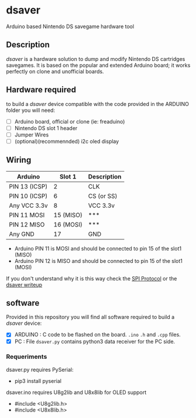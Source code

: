 # dsaver
Arduino based Nintendo DS savegame hardware tool

## Description
_dsaver_ is a hardware solution to dump and modify Nintendo DS cartridges savegames. It is based on the popular and extended Arduino board; it works perfectly on clone and unofficial boards.

## Hardware required
to build a _dsaver_ device compatible with the code provided in the ARDUINO folder you will need:
- [ ] Arduino board, official or clone (ie: freaduino)
- [ ] Nintendo DS slot 1 header
- [ ] Jumper Wires
- [ ] (optional)(recommennded) i2c oled display

## Wiring

| Arduino       | Slot 1        | Description   |
| ------------- | ------------- | ------------- |
| PIN 13 (ICSP) | 2             | CLK           |
| PIN 10 (ICSP) | 6             | CS (or SS)    |
| Any VCC 3.3v  | 8             | VCC 3.3v      |
| PIN 11 MOSI   | 15 (MISO)     | ***           |
| PIN 12 MISO   | 16 (MOSI)     | ***           |
| Any GND       | 17            | GND           |

- Arduino PIN 11 is MOSI and should be connected to pin 15 of the slot1 (MISO)
- Arduino PIN 12 is MISO and should be connected to pin 15 of the slot1 (MOSI)

If you don't understand why it is this way check the [SPI Protocol](https://es.wikipedia.org/wiki/Serial_Peripheral_Interface) or the [dsaver writeup](pedro-javierf.github.io)

## software
Provided in this repository you will find all software required to build a _dsaver_ device:
- [x] ARDUINO   : C code to be flashed on the board. `.ino` `.h` and `.cpp` files.
- [x] PC        : File `dsaver.py` contains python3 data receiver for the PC side.

### Requeriments
dsaver.py requires PySerial:
- pip3 install pyserial

dsaver.ino requires U8g2lib and U8x8lib for OLED support
-  #include <U8g2lib.h>
-  #include <U8x8lib.h>
